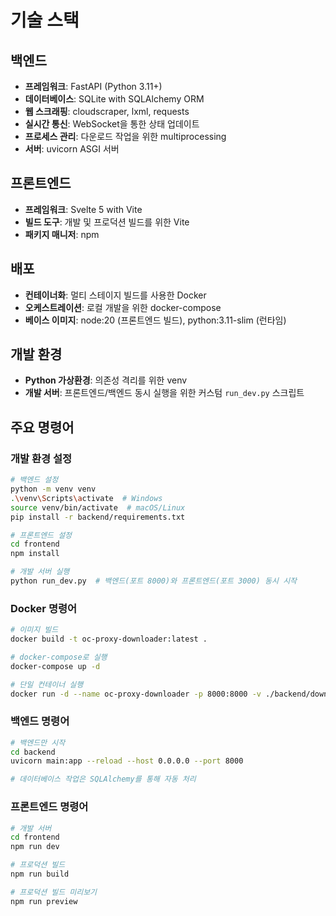 # 기술 스택

## 백엔드
- **프레임워크**: FastAPI (Python 3.11+)
- **데이터베이스**: SQLite with SQLAlchemy ORM
- **웹 스크래핑**: cloudscraper, lxml, requests
- **실시간 통신**: WebSocket을 통한 상태 업데이트
- **프로세스 관리**: 다운로드 작업을 위한 multiprocessing
- **서버**: uvicorn ASGI 서버

## 프론트엔드
- **프레임워크**: Svelte 5 with Vite
- **빌드 도구**: 개발 및 프로덕션 빌드를 위한 Vite
- **패키지 매니저**: npm

## 배포
- **컨테이너화**: 멀티 스테이지 빌드를 사용한 Docker
- **오케스트레이션**: 로컬 개발을 위한 docker-compose
- **베이스 이미지**: node:20 (프론트엔드 빌드), python:3.11-slim (런타임)

## 개발 환경
- **Python 가상환경**: 의존성 격리를 위한 venv
- **개발 서버**: 프론트엔드/백엔드 동시 실행을 위한 커스텀 `run_dev.py` 스크립트

## 주요 명령어

### 개발 환경 설정
```bash
# 백엔드 설정
python -m venv venv
.\venv\Scripts\activate  # Windows
source venv/bin/activate  # macOS/Linux
pip install -r backend/requirements.txt

# 프론트엔드 설정
cd frontend
npm install

# 개발 서버 실행
python run_dev.py  # 백엔드(포트 8000)와 프론트엔드(포트 3000) 동시 시작
```

### Docker 명령어
```bash
# 이미지 빌드
docker build -t oc-proxy-downloader:latest .

# docker-compose로 실행
docker-compose up -d

# 단일 컨테이너 실행
docker run -d --name oc-proxy-downloader -p 8000:8000 -v ./backend/downloads:/app/backend/downloads oc-proxy-downloader:latest
```

### 백엔드 명령어
```bash
# 백엔드만 시작
cd backend
uvicorn main:app --reload --host 0.0.0.0 --port 8000

# 데이터베이스 작업은 SQLAlchemy를 통해 자동 처리
```

### 프론트엔드 명령어
```bash
# 개발 서버
cd frontend
npm run dev

# 프로덕션 빌드
npm run build

# 프로덕션 빌드 미리보기
npm run preview
```